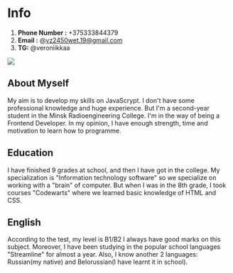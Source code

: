 # __Info__
1. __Phone Number :__ +375333844379
1. __Email :__ @vz2450wet.19@gmail.com
1. __TG:__ @veroniikkaa

![](/rsschool-cv/photo_2022-03-23_11-40-51.jpg)

## __About Myself__
My aim is to develop my skills on JavaScrypt. 
I don't have some professional knowledge and huge experience. But I'm a second-year student in the Minsk Radioengineering College.
I'm in the way of being a Frontend Developer.
In my opinion, I have enough strength, time and motivation to learn how to programme.

## __Education__
I have finished 9 grades at school, and then I have got in the college.
My specialization is "Information technology software" so we specialize on working with a "brain" of computer.
But when I was in the 8th grade, I took courses "Codewarts" where we learned basic knowledge of HTML and CSS.

## __English__
According to the test, my level is B1/B2
I always have good marks on this subject.
Moreover, I have been studying in the popular school languages "Streamline" for almost a year.
Also, I know another 2 languages: Russian(my native) and Belorussian(I have learnt it in school).
